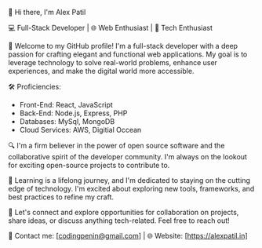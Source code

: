 👋 Hi there, I'm Alex Patil

💻 Full-Stack Developer | 🌐 Web Enthusiast | 🚀 Tech Enthusiast

🌟 Welcome to my GitHub profile! I'm a full-stack developer with a deep passion for crafting elegant and functional web applications. 
My goal is to leverage technology to solve real-world problems, enhance user experiences, and make the digital world more accessible.

🛠️ Proficiencies:
- Front-End: React, JavaScript
- Back-End: Node.js, Express, PHP
- Databases: MySql, MongoDB
- Cloud Services: AWS, Digitial Occean

🔍 I'm a firm believer in the power of open source software and the collaborative spirit of the developer community. 
I'm always on the lookout for exciting open-source projects to contribute to.

🌱 Learning is a lifelong journey, and I'm dedicated to staying on the cutting edge of technology. 
I'm excited about exploring new tools, frameworks, and best practices to refine my craft.

🤝 Let's connect and explore opportunities for collaboration on projects, share ideas, or discuss anything tech-related. Feel free to reach out!

📧 Contact me: [codingpenin@gmail.com] | 🌐 Website: [https://alexpatil.in]
